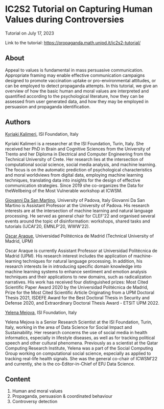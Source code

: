 # IC2S2 Tutorial on Capturing Human Values during Controversies

Tutorial on July 17, 2023

Link to the tutorial: https://propaganda.math.unipd.it/ic2s2-tutorial/

## About

Appeal to values is fundamental in mass persuasive communication. Appropriate framing may enable effective communication campaigns designed to promote vaccination uptake or pro-environmental attitudes, or can be employed to detect propaganda attempts. In this tutorial, we give an overview of how the basic human and moral values are interpreted and quantified according to the psychological literature, how they can be assessed from user generated data, and how they may be employed in persuasion and propaganda identification.

## Authors

[Kyriaki Kalimeri](https://www.linkedin.com/in/kalimeri/), ISI Foundation, Italy

Kyriaki Kalimeri is a researcher at the ISI Foundation, Turin, Italy.  She received her PhD in Brain and Cognitive Sciences from the University of Trento and her Diploma in Electrical and Computer Engineering from the Technical University of Crete. Her research lies at the intersection of computational social science, social media analysis, and machine learning. The focus is on the automatic prediction of psychological characteristics and moral worldviews from digital data, employing machine learning techniques, translating data into insights for the design of effective communication strategies. Since 2019 she co-organizes the Data for theWellbeing of the Most Vulnerable workshop at ICWSM.

[Giovanni Da San Martino](https://www.linkedin.com/in/giovanni-da-san-martino-ba5a5954/), University of Padova, Italy
Giovanni Da San Martino is Assistant Professor at the University of Padova. His research interests are at the intersection of machine learning and natural language processing. 
He served as general chair for CLEF’22 and organised several events around the topic of disinformation: workshops, shared tasks and tutorials (IJCAI'20, EMNLP'20, WWW'22). 

[Oscar Araque](https://gsi.upm.es/oaraque), Universidad Politécnica de Madrid (Technical University of Madrid, UPM)

Oscar Araque is currently Assistant Professor at Universidad Politécnica de Madrid (UPM). His research interest includes the application of machine-learning techniques for natural language processing. In addition, his research interests lie in introducing specific domain knowledge into machine learning systems to enhance sentiment and emotion analysis techniques and their applications to new domains, such as radicalization narratives. His work has received four distinguished prizes: Most Cited Scientific Paper Award 2020 by the Universidad Politécnica de Madrid, Prize for the Most Cited Scientific Article Originating from a UPM Doctoral Thesis 2021, ISDEFE Award for the Best Doctoral Thesis in Security and Defense 2020, and  Extraordinary Doctoral Thesis Award - ETSIT UPM 2022.

[Yelena Mejova](https://yelenamejova.com), ISI Foundation, Italy
 
Yelena Mejova is a Senior Research Scientist at the ISI Foundation, Turin, Italy, working in the area of Data Science for Social Impact and Sustainability. Her research concerns the use of social media in health informatics, especially in lifestyle diseases, as well as for tracking political speech and other cultural phenomena. Previously as a scientist at the Qatar Computing Research Institute, Yelena was a part of the Social Computing Group working on computational social science, especially as applied to tracking real-life health signals. She was the general co-chair of ICWSM’22 and currently, she is the co-Editor-in-Chief of EPJ Data Science.

## Content

1. Human and moral values
2. Propaganda, persuasion & coordinated behaviour
3. Controversy detection
